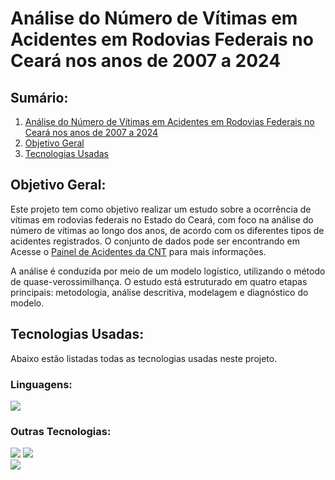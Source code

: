 <div id="titulo"></div>

# Análise do Número de Vítimas em Acidentes em Rodovias Federais no Ceará nos anos de 2007 a 2024

## Sumário:

1. [Análise do Número de Vítimas em Acidentes em Rodovias Federais no Ceará nos anos de 2007 a 2024](#titulo)
2. [Objetivo Geral](#objetivoGeral)
3. [Tecnologias Usadas](#tecnologias)

<div id="objetivoGeral"></div>

## Objetivo Geral:

Este projeto tem como objetivo realizar um estudo sobre a ocorrência de vítimas em rodovias federais no Estado do Ceará, com foco na análise do número de vítimas ao longo dos anos, de acordo com os diferentes tipos de acidentes registrados. O conjunto de dados pode ser encontrando em Acesse o [Painel de Acidentes da CNT](https://www.cnt.org.br/painel-acidente) para mais informações.

A análise é conduzida por meio de um modelo logístico, utilizando o método de quase-verossimilhança. O estudo está estruturado em quatro etapas principais: metodologia, análise descritiva, modelagem e diagnóstico do modelo.

<div id="tecnologias"></div>

## Tecnologias Usadas:

Abaixo estão listadas todas as tecnologias usadas neste projeto.

### Linguagens:

  <div>
    <img src="https://img.shields.io/badge/r-%23276DC3.svg?style=for-the-badge&logo=r&logoColor=white"></img>
  </div>

### Outras Tecnologias:
  <div>
    <img src="https://img.shields.io/badge/GitHub-100000?style=for-the-badge&logo=github&logoColor=white"></img>
    <img src="https://img.shields.io/badge/GIT-E44C30?style=for-the-badge&logo=git&logoColor=white"></img></br>
    <img src="https://img.shields.io/badge/Overleaf-47A141?style=for-the-badge&logo=Overleaf&logoColor=white"></img>
  </div>
